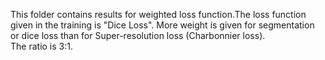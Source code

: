 This folder contains results for weighted loss function.The loss function given in the training is "Dice Loss". More weight is given for segmentation or dice loss than for Super-resolution loss (Charbonnier loss). <br />
The ratio is 3:1. 
